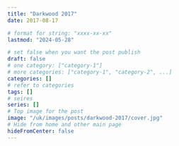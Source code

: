 ```yaml
---
title: "Darkwood 2017"
date: 2017-08-17

# format for string: "xxxx-xx-xx"
lastmod: "2024-05-28"

# set false when you want the post publish
draft: false
# one category: ["category-1"]
# more categories: ["category-1", "category-2", ...]
categories: []
# refer to categories
tags: []
# seires
series: []
# Top image for the post
image: "/uk/images/posts/darkwood-2017/cover.jpg"
# Hide from home and other main page
hideFromCenter: false
---
```


<!--more-->